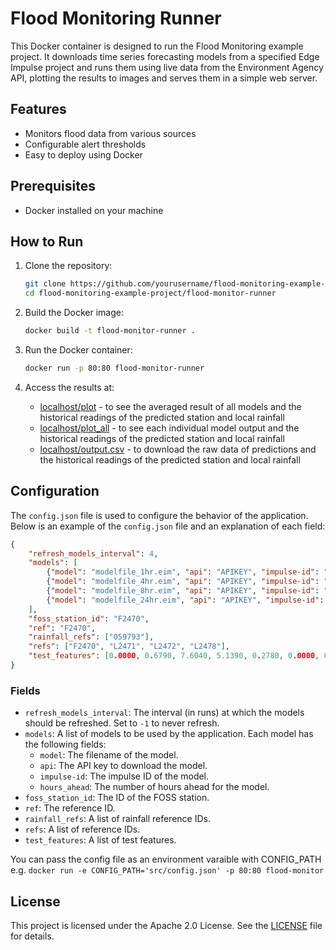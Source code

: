 # Flood Monitoring Runner

This Docker container is designed to run the Flood Monitoring example project. It downloads time series forecasting models from a specified Edge Impulse project and runs them using live data from the Environment Agency API, plotting the results to images and serves them in a simple web server.

## Features

- Monitors flood data from various sources
- Configurable alert thresholds
- Easy to deploy using Docker

## Prerequisites

- Docker installed on your machine

## How to Run

1. Clone the repository:
    ```sh
    git clone https://github.com/yourusername/flood-monitoring-example-project.git
    cd flood-monitoring-example-project/flood-monitor-runner
    ```

2. Build the Docker image:
    ```sh
    docker build -t flood-monitor-runner .
    ```

3. Run the Docker container:
    ```sh
    docker run -p 80:80 flood-monitor-runner 
    ```
4. Access the results at:
    - [localhost/plot](http://localhost/plot) - to see the averaged result of all models and the historical readings of the predicted station and local rainfall
    - [localhost/plot_all](http://localhost/plot_all) - to see each individual model output and the historical readings of the predicted station and local rainfall 
    - [localhost/output.csv](http://localhost/output.csv) - to download the raw data of predictions and the historical readings of the predicted station and local rainfall


## Configuration

The `config.json` file is used to configure the behavior of the application. Below is an example of the `config.json` file and an explanation of each field:

```json
{
    "refresh_models_interval": 4,
    "models": [
        {"model": "modelfile_1hr.eim", "api": "APIKEY", "impulse-id": "36", "hours_ahead": 1},
        {"model": "modelfile_4hr.eim", "api": "APIKEY", "impulse-id": "2", "hours_ahead": 4},
        {"model": "modelfile_8hr.eim", "api": "APIKEY", "impulse-id": "71", "hours_ahead": 8},
        {"model": "modelfile_24hr.eim", "api": "APIKEY", "impulse-id": "3", "hours_ahead": 24}
    ],
    "foss_station_id": "F2470",
    "ref": "F2470",
    "rainfall_refs": ["059793"],
    "refs": ["F2470", "L2471", "L2472", "L2478"],
    "test_features": [0.0000, 0.6790, 7.6040, 5.1390, 0.2780, 0.0000, 0.6790, 7.6040, 5.1400, 0.2780, 0.0000, 0.6800, 7.6050, 5.1400, 0.2780, 0.0000, 0.6800, 7.6050, 5.1410, 0.2770, 0.0000, 0.6800, 7.6040, 5.1410, 0.2770, 0.0000, 0.6800, 7.6040, 5.1410, 0.2770]
}
```
### Fields

- `refresh_models_interval`: The interval (in runs) at which the models should be refreshed. Set to `-1` to never refresh.
- `models`: A list of models to be used by the application. Each model has the following fields:
  - `model`: The filename of the model.
  - `api`: The API key to download the model.
  - `impulse-id`: The impulse ID of the model.
  - `hours_ahead`: The number of hours ahead for the model.
- `foss_station_id`: The ID of the FOSS station.
- `ref`: The reference ID.
- `rainfall_refs`: A list of rainfall reference IDs.
- `refs`: A list of reference IDs.
- `test_features`: A list of test features.


You can pass the config file as an environment varaible with CONFIG_PATH e.g.
`docker run -e CONFIG_PATH='src/config.json' -p 80:80 flood-monitor`
## License

This project is licensed under the Apache 2.0 License. See the [LICENSE](../LICENSE) file for details.

